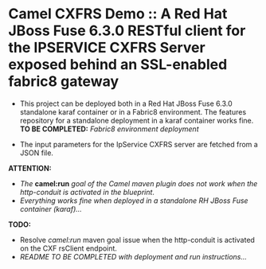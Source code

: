 # Camel CXFRS Demo :: A Red Hat JBoss Fuse 6.3.0 RESTful client for the IPSERVICE CXFRS Server exposed behind an SSL-enabled fabric8 gateway
- This project can be deployed both in a Red Hat JBoss Fuse 6.3.0 standalone karaf container or in a Fabric8 environment. 
The features repository for a standalone deployment in a karaf container works fine. \
**TO BE COMPLETED:** *Fabric8 environment deployment* 

- The input parameters for the IpService CXFRS server are fetched from a JSON file.

**ATTENTION:** 
- *The* **camel:run** *goal of the Camel maven plugin does not work when the http-conduit is activated in the blueprint*.
- *Everything works fine when deployed in a standalone RH JBoss Fuse container (karaf)...* 

**TODO:** 
- Resolve *camel:run* maven goal issue when the http-conduit is activated on the CXF rsClient endpoint.
- *README TO BE COMPLETED with deployment and run instructions...*
